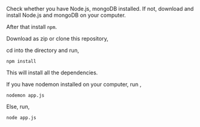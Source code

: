 Check whether you have Node.js, mongoDB installed. If not, download and install Node.js and mongoDB on your computer.

After that install ```npm```.


Download as zip or clone this repository,

cd into the directory and run,

```npm install```

This will install all the dependencies.

If you have nodemon installed on your computer, run ,

```nodemon app.js```

Else, run,

```node app.js```

